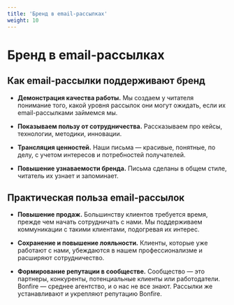 ```yaml
---
title: 'Бренд в email-рассылках'
weight: 10
---
```

# Бренд в email-рассылках


## Как email-рассылки поддерживают бренд

- **Демонстрация качества работы.** Мы создаем у читателя понимание того, какой уровня рассылок они могут ожидать, если их email-рассылками займемся мы.

- **Показываем пользу от сотрудничества.** Рассказываем про кейсы, технологии, методики, инновации.

- **Трансляция ценностей.** Наши письма — красивые, понятные, по делу, с учетом интересов и потребностей получателей. 

- **Повышение узнаваемости бренда.** Письма сделаны в общем стиле, читатель их узнает и запоминает. 

## Практическая польза email-рассылок

- **Повышение продаж.** Большинству клиентов требуется время, прежде чем начать сотрудничать с нами. Мы поддерживаем коммуникации с такими клиентами, подогревая их интерес.

- **Сохранение и повышение лояльности.** Клиенты, которые уже работают с нами, убеждаются в нашем профессионализме и расширяют сотрудничество.

- **Формирование репутации в сообществе.** Сообщество — это партнеры, конкуренты, потенциальные клиенты или работодатели. Bonfire — среднее агентство, и о нас не все знают. Рассылки же устанавливают и укрепляют репутацию Bonfire.

